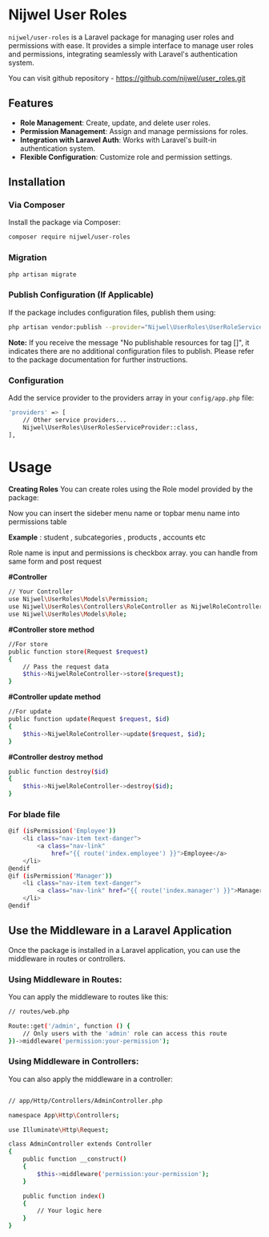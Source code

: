 # Nijwel User Roles

`nijwel/user-roles` is a Laravel package for managing user roles and permissions with ease. It provides a simple interface to manage user roles and permissions, integrating seamlessly with Laravel's authentication system.

You can visit github repository - https://github.com/nijwel/user_roles.git
## Features

- **Role Management**: Create, update, and delete user roles.
- **Permission Management**: Assign and manage permissions for roles.
- **Integration with Laravel Auth**: Works with Laravel's built-in authentication system.
- **Flexible Configuration**: Customize role and permission settings.

## Installation

### Via Composer

Install the package via Composer:

```bash
composer require nijwel/user-roles
```

### Migration
```bash
php artisan migrate
```

### Publish Configuration (If Applicable)
If the package includes configuration files, publish them using:

```bash
php artisan vendor:publish --provider="Nijwel\UserRoles\UserRoleServiceProvider"
```

<b>Note:</b> If you receive the message "No publishable resources for tag []", it indicates there are no additional configuration files to publish. Please refer to the package documentation for further instructions.

### Configuration
Add the service provider to the providers array in your `config/app.php` file:

```bash
'providers' => [
    // Other service providers...
    Nijwel\UserRoles\UserRolesServiceProvider::class,
],
```
# Usage
<b>Creating Roles</b>
You can create roles using the Role model provided by the package:

Now you can insert the sideber menu name or topbar menu name into permissions table

<b>Example</b> : student , subcategories , products , accounts etc

Role name is input and permissions is checkbox array. you can handle from same form and post request


<b>#Controller</b>
```bash
// Your Controller
use Nijwel\UserRoles\Models\Permission;
use Nijwel\UserRoles\Controllers\RoleController as NijwelRoleController;
use Nijwel\UserRoles\Models\Role;
```

<b>#Controller store method</b>
```bash
//For store
public function store(Request $request)
{
    // Pass the request data
    $this->NijwelRoleController->store($request);
}
```

<b>#Controller update method</b>
```bash
//For update
public function update(Request $request, $id)
{
    $this->NijwelRoleController->update($request, $id);
}
```

<b>#Controller destroy method</b>
```bash
public function destroy($id)
{
    $this->NijwelRoleController->destroy($id);
}
```

### For blade file
```bash
@if (isPermission('Employee'))
    <li class="nav-item text-danger">
        <a class="nav-link"
            href="{{ route('index.employee') }}">Employee</a>
    </li>
@endif
@if (isPermission('Manager'))
    <li class="nav-item text-danger">
        <a class="nav-link" href="{{ route('index.manager') }}">Manager</a>
    </li>
@endif
```

## Use the Middleware in a Laravel Application
Once the package is installed in a Laravel application, you can use the middleware in routes or controllers.

### Using Middleware in Routes:
You can apply the middleware to routes like this:

```bash
// routes/web.php

Route::get('/admin', function () {
    // Only users with the 'admin' role can access this route
})->middleware('permission:your-permission');
```

### Using Middleware in Controllers:
You can also apply the middleware in a controller:
```bash

// app/Http/Controllers/AdminController.php

namespace App\Http\Controllers;

use Illuminate\Http\Request;

class AdminController extends Controller
{
    public function __construct()
    {
        $this->middleware('permission:your-permission');
    }

    public function index()
    {
        // Your logic here
    }
}
```



